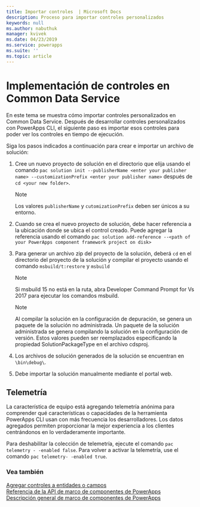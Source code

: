 ```yaml
---
title: Importar controles  | Microsoft Docs
description: Proceso para importar controles personalizados
keywords: null
ms.author: nabuthuk
manager: kvivek
ms.date: 04/23/2019
ms.service: powerapps
ms.suite: ''
ms.topic: article
---
```


# <a name="deploying-controls-into-common-data-service"></a>Implementación de controles en Common Data Service

En este tema se muestra cómo importar controles personalizados en Common Data Service. Después de desarrollar controles personalizados con PowerApps CLI, el siguiente paso es importar esos controles para poder ver los controles en tiempo de ejecución.

Siga los pasos indicados a continuación para crear e importar un archivo de solución:

1. Cree un nuevo proyecto de solución en el directorio que elija usando el comando `pac solution init --publisherName <enter your publisher name> --customizationPrefix <enter your publisher name>` después de `cd <your new folder>`.

   > [!NOTE]
   > Los valores `publisherName` y `cutomizationPrefix` deben ser únicos a su entorno.
 
2. Cuando se crea el nuevo proyecto de solución, debe hacer referencia a la ubicación donde se ubica el control creado. Puede agregar la referencia usando el comando `pac solution add-reference --<path of your PowerApps component framework project on disk>`
3. Para generar un archivo zip del proyecto de la solución, deberá `cd` en el directorio del proyecto de la solución y compilar el proyecto usando el comando `msbuild/t:restore` y `msbuild`

    > [!NOTE]
    > Si msbuild 15 no está en la ruta, abra Developer Command Prompt for Vs 2017 para ejecutar los comandos msbuild.

    > [!NOTE]
    > Al compilar la solución en la configuración de depuración, se genera un paquete de la solución no administrada. Un paquete de la solución administrada se genera compilando la solución en la configuración de versión. Estos valores pueden ser reemplazados especificando la propiedad SolutionPackageType en el archivo cdsproj.

4. Los archivos de solución generados de la solución se encuentran en `\bin\debug\`.
5. Debe importar la solución manualmente mediante el portal web.

## <a name="telemetry"></a>Telemetría

La característica de equipo está agregando telemetría anónima para comprender qué características o capacidades de la herramienta PowerApps CLI usan con más frecuencia los desarrolladores. Los datos agregados permiten proporcionar la mejor experiencia a los clientes centrándonos en lo verdaderamente importante.

Para deshabilitar la colección de telemetría, ejecute el comando `pac telemetry - -enabled false`. Para volver a activar la telemetría, use el comando `pac telemetry- -enabled true`.

### <a name="see-also"></a>Vea también

[Agregar controles a entidades o campos](add-custom-controls-to-a-field-or-entity.md)<br/>
[Referencia de la API de marco de componentes de PowerApps](reference/index.md)<br/>
[Descripción general de marco de componentes de PowerApps](overview.md)
